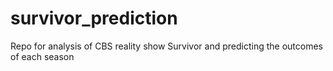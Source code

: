 # survivor_prediction
Repo for analysis of CBS reality show Survivor and predicting the outcomes of each season
